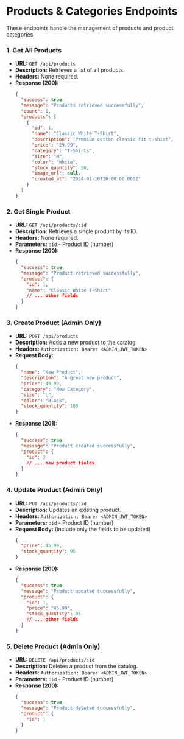 # Products & Categories Endpoints

These endpoints handle the management of products and product categories.

### 1. Get All Products

- **URL:** `GET /api/products`
- **Description:** Retrieves a list of all products.
- **Headers:** None required.
- **Response (200):**
  ```json
  {
    "success": true,
    "message": "Products retrieved successfully",
    "count": 1,
    "products": [
      {
        "id": 1,
        "name": "Classic White T-Shirt",
        "description": "Premium cotton classic fit t-shirt",
        "price": "29.99",
        "category": "T-Shirts",
        "size": "M",
        "color": "White",
        "stock_quantity": 50,
        "image_url": null,
        "created_at": "2024-01-16T10:00:00.000Z"
      }
    ]
  }
  ```

### 2. Get Single Product

- **URL:** `GET /api/products/:id`
- **Description:** Retrieves a single product by its ID.
- **Headers:** None required.
- **Parameters:** `:id` - Product ID (number)
- **Response (200):**
  ```json
  {
    "success": true,
    "message": "Product retrieved successfully",
    "product": {
      "id": 1,
      "name": "Classic White T-Shirt"
      // ... other fields
    }
  }
  ```

### 3. Create Product (Admin Only)

- **URL:** `POST /api/products`
- **Description:** Adds a new product to the catalog.
- **Headers:** `Authorization: Bearer <ADMIN_JWT_TOKEN>`
- **Request Body:**
  ```json
  {
    "name": "New Product",
    "description": "A great new product",
    "price": 49.99,
    "category": "New Category",
    "size": "L",
    "color": "Black",
    "stock_quantity": 100
  }
  ```
- **Response (201):**
  ```json
  {
    "success": true,
    "message": "Product created successfully",
    "product": {
      "id": 2
      // ... new product fields
    }
  }
  ```

### 4. Update Product (Admin Only)

- **URL:** `PUT /api/products/:id`
- **Description:** Updates an existing product.
- **Headers:** `Authorization: Bearer <ADMIN_JWT_TOKEN>`
- **Parameters:** `:id` - Product ID (number)
- **Request Body:** (Include only the fields to be updated)
  ```json
  {
    "price": 45.99,
    "stock_quantity": 95
  }
  ```
- **Response (200):**
  ```json
  {
    "success": true,
    "message": "Product updated successfully",
    "product": {
      "id": 1,
      "price": "45.99",
      "stock_quantity": 95
      // ... other fields
    }
  }
  ```

### 5. Delete Product (Admin Only)

- **URL:** `DELETE /api/products/:id`
- **Description:** Deletes a product from the catalog.
- **Headers:** `Authorization: Bearer <ADMIN_JWT_TOKEN>`
- **Parameters:** `:id` - Product ID (number)
- **Response (200):**
  ```json
  {
    "success": true,
    "message": "Product deleted successfully",
    "product": {
      "id": 1
    }
  }
  ```
